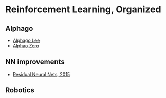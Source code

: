 # Reinforcement Learning, Organized

## Alphago
* [Alphago Lee](https://drive.google.com/open?id=1trUxNM2Kvo2wwRh0vjGW3Es1wW5e7m_k)
* [Alphao Zero](https://deepmind.com/documents/119/agz_unformatted_nature.pdf)

## NN improvements
* [Residual Neural Nets, 2015](https://arxiv.org/abs/1512.03385)


## Robotics

